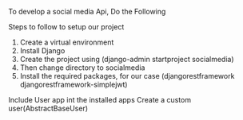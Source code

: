 To develop a social media Api, Do the Following

Steps to follow to setup our project

1. Create a virtual environment
2. Install Django
3. Create the project using (django-admin startproject socialmedia)
4. Then change directory to socialmedia
5. Install the required packages, for our case
   (djangorestframework djangorestframework-simplejwt)

<!-- User App -->
Include User app int the installed apps
Create a custom user(AbstractBaseUser)